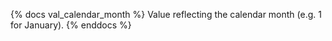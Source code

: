 {% docs val_calendar_month %} Value reflecting the calendar month (e.g. 1 for January). {% enddocs %}